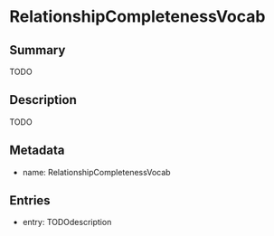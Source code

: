 # RelationshipCompletenessVocab

## Summary

TODO

## Description

TODO

## Metadata

- name: RelationshipCompletenessVocab

## Entries

- entry: TODOdescription

